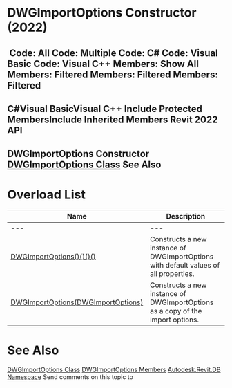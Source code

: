 # DWGImportOptions Constructor (2022)

﻿
 Code: All Code: Multiple Code: C# Code: Visual Basic Code: Visual C++  Members: Show All Members: Filtered Members: Filtered Members: Filtered   
---  
C#Visual BasicVisual C++
Include Protected MembersInclude Inherited Members
Revit 2022 API  
---  
DWGImportOptions Constructor   
[DWGImportOptions Class](fcba2c30-7e6d-9ab7-8378-f4c6d5de06bf.md "DWGImportOptions Class") See Also  
---  
# Overload List
| Name | Description |
| --- | --- |
| --- | --- | --- |
| [DWGImportOptions()()()()](048b2492-aff5-a7e4-31e7-e53e18e8f748.md "DWGImportOptions Constructor") | Constructs a new instance of DWGImportOptions with default values of all properties. |
| [DWGImportOptions(DWGImportOptions)](3682e98b-b9f5-0110-0951-9a6cc403b351.md "DWGImportOptions Constructor \(DWGImportOptions\)") | Constructs a new instance of DWGImportOptions as a copy of the import options. |

# See Also
[DWGImportOptions Class](fcba2c30-7e6d-9ab7-8378-f4c6d5de06bf.md "DWGImportOptions Class")
[DWGImportOptions Members](73b7f0c5-a18a-0051-0be9-5f067415b718.md "DWGImportOptions Members")
[Autodesk.Revit.DB Namespace](87546ba7-461b-c646-cbb1-2cb8f5bff8b2.md "Autodesk.Revit.DB Namespace")
Send comments on this topic to 